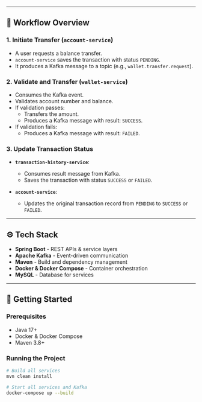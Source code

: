 
---

## 🔄 Workflow Overview

### 1. **Initiate Transfer** (`account-service`)
- A user requests a balance transfer.
- `account-service` saves the transaction with status `PENDING`.
- It produces a Kafka message to a topic (e.g., `wallet.transfer.request`).

### 2. **Validate and Transfer** (`wallet-service`)
- Consumes the Kafka event.
- Validates account number and balance.
- If validation passes:
  - Transfers the amount.
  - Produces a Kafka message with result: `SUCCESS`.
- If validation fails:
  - Produces a Kafka message with result: `FAILED`.

### 3. **Update Transaction Status**
- **`transaction-history-service`**:
  - Consumes result message from Kafka.
  - Saves the transaction with status `SUCCESS` or `FAILED`.

- **`account-service`**:
  - Updates the original transaction record from `PENDING` to `SUCCESS` or `FAILED`.

---

## ⚙️ Tech Stack

- **Spring Boot** - REST APIs & service layers
- **Apache Kafka** - Event-driven communication
- **Maven** - Build and dependency management
- **Docker & Docker Compose** - Container orchestration
- **MySQL** - Database for services

---

## 🚀 Getting Started

### Prerequisites

- Java 17+
- Docker & Docker Compose
- Maven 3.8+

### Running the Project

```bash
# Build all services
mvn clean install

# Start all services and Kafka
docker-compose up --build
